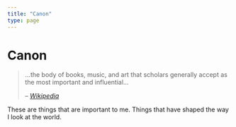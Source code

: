 ```yaml
---
title: "Canon"
type: page
---
```


# Canon

> …the body of books, music, and art that scholars generally accept as the most important and influential…
>
> – <cite>[Wikipedia][1]</cite>

[1]: https://en.wikipedia.org/wiki/Western_canon

These are things that are important to me. Things that have shaped the way I look at the world.
